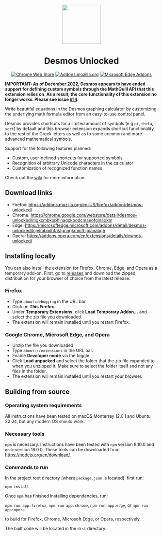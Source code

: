 <div align="center">

<p>
	<img  width="128" src="https://user-images.githubusercontent.com/82351204/179812535-eb396fdb-2ea3-47c1-999e-940af41f2cd5.png">
</p>
<h1>Desmos Unlocked</h1>

[![Chrome Web Store][WebStoreBadge]][WebStore]
[![Addons.mozilla.org][AmoBadge]][Amo]
[![Microsoft Edge Addons][EdgeBadge]][Edge]

</div>

**IMPORTANT: As of December 2022, Desmos appears to have ended support for defining custom symbols through the MathQuill API that this extension relies on. As a result, the core functionality of this extension no longer works. Please see issue [#14](/../../issues/14).**

Write beautiful equations in the Desmos graphing calculator by customizing the underlying math formula editor
from an easy-to-use control panel.

Desmos provides shortcuts for a limited amount of symbols (e.g `pi`, `theta`, `sqrt`) by default and this browser
extension expands shortcut functionality to the rest of the Greek letters as well as to some common and
more advanced mathematical symbols.

Support for the following features planned:
* Custom, user-defined shortcuts for supported symbols
* Recognition of arbitrary Unicode characters in the calculator
* Customization of recognized function names

Check out the [wiki](https://github.com/SinclaM/desmos-unlocked/wiki) for more information.

## Download links
* Firefox: https://addons.mozilla.org/en-US/firefox/addon/desmos-unlocked/
* Chrome: https://chrome.google.com/webstore/detail/desmos-unlocked/mgkcmbkophlnagckoodcmaeofginaokm
* Edge: https://microsoftedge.microsoft.com/addons/detail/desmos-unlocked/lojelmbmlhfakfgnngkmmfhjbianabgh
* Opera: https://addons.opera.com/en/extensions/details/desmos-unlocked/

## Installing locally
You can also install the extension for Firefox, Chrome, Edge, and Opera as a temporary add-on. First, go to 
[releases](https://github.com/SinclaM/desmos-unlocked/releases) and download the zipped distribuition for 
your browser of choice from the latest release.

### Firefox
* Type `about:debugging` in the URL bar.
* Click on __This Firefox__.
* Under __Temporary Extensions__, click __Load Temporary Addon...__ and select the zip file you downloaded.
* The extension will remain installed until you restart Firefox.

### Google Chrome, Microsoft Edge, and Opera
* Unzip the file you downloaded.
* Type `about://extensions` in the URL bar.
* Enable __Developer mode__ via the toggle.
* Click __Load unpacked__ and select the folder that the zip file expanded to when you unzipped it. Make sure to select the folder itself and not any files in the folder.
* The extension will remain installed until you restart your browser.

## Building from source
### Operating system requirements
All instructions have been tested on macOS Monterrey 12.0.1 and Ubuntu 22.04, but any modern OS should work.
### Necessary tools
`npm` is necessary. Instructions have been tested with `npm` version 8.10.0 and `node` version 18.0.0. These tools can be downloaded from https://nodejs.org/en/download/.
### Commands to run
In the project root directory (where `package.json` is located), first run:

`npm install`

Once `npm` has finished installing dependencies, run:

`npm run app:firefox`, `npm run app:chrome`, `npm run app:edge`, or `npm run app:opera`

to build for Firefox, Chrome, Microsoft Edge, or Opera, respectively.

The built code will be located in the `dist` directory.

<!-- Badges -->
[AmoBadge]: https://img.shields.io/amo/v/%7B43359c03-2c83-4d28-8982-00e011b097ee%7D?label=Firefox&logo=Firefox&logoColor=%23FFFFFF
[EdgeBadge]: https://img.shields.io/badge/dynamic/json?label=Edge&logo=microsoft-edge&prefix=v&query=%24.version&url=https%3A%2F%2Fmicrosoftedge.microsoft.com%2Faddons%2Fgetproductdetailsbycrxid%2Flojelmbmlhfakfgnngkmmfhjbianabgh
[WebStoreBadge]: https://img.shields.io/chrome-web-store/v/mgkcmbkophlnagckoodcmaeofginaokm?label=Chrome&logo=Google%20Chrome&logoColor=%23FFFFFF

<!-- Download -->
[Amo]: https://addons.mozilla.org/en-US/firefox/addon/desmos-unlocked/
[Edge]: https://microsoftedge.microsoft.com/addons/detail/desmos-unlocked/lojelmbmlhfakfgnngkmmfhjbianabgh
[WebStore]: https://chrome.google.com/webstore/detail/desmos-unlocked/mgkcmbkophlnagckoodcmaeofginaokm
